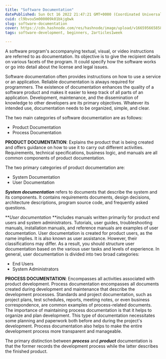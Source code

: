 ```yaml
---
title: "Software Documentation"
datePublished: Sun Oct 16 2022 21:47:21 GMT+0000 (Coordinated Universal Time)
cuid: cl9bvou5m000009k01bkjgbwk
slug: software-documentation
cover: https://cdn.hashnode.com/res/hashnode/image/upload/v1665956658587/GEBmHatNO.png
tags: software-development, beginners, 2articles1week

---
```


A software program's accompanying textual, visual, or video instructions are referred to as documentation. Its objective is to give the recipient details on various facets of the program. It could specify how the software works or go into detail about the license and legal issues.

Software documentation often provides instructions on how to use a service or an application. Reliable documentation is always required for programmers. The existence of documentation enhances the quality of a software product and makes it easier to keep track of all parts of an application. Development, maintenance, and the dissemination of knowledge to other developers are its primary objectives. Whatever its intended use, documentation needs to be organized, simple, and clear.

The two main categories of software documentation are as follows:
- Product Documentation 
- Process Documentation

**PRODUCT DOCUMENTATION**: Explains the product that is being created and offers guidance on how to use it to carry out different activities. Requirements, technical specifications, business logic, and manuals are all common components of product documentation.

The two primary categories of product documentation are:

- System Documentation 
- User Documentation

***System documentation*** refers to documents that describe the system and its components. It contains requirements documents, design decisions, architecture descriptions, program source code, and frequently asked questions.

***User documentation* **includes manuals written primarily for product end users and system administrators. Tutorials, user guides, troubleshooting manuals, installation manuals, and reference manuals are examples of user documentation. User documentation is created for product users, as the name implies. It is also known as user assistance. However, their classifications may differ. As a result, you should structure user documentation based on the various user tasks and levels of experience. In general, user documentation is divided into two broad categories:

- End Users 
- System Administrators

**PROCESS DOCUMENTATION**: Encompasses all activities associated with product development. Process documentation encompasses all documents created during development and maintenance that describe the development processes. Standards and project documentation, such as project plans, test schedules, reports, meeting notes, or even business correspondence, are common examples of process-related documents. The importance of maintaining process documentation is that it helps to organize and plan development. This type of documentation necessitates some planning and paperwork both before and during the project's development. Process documentation also helps to make the entire development process more transparent and manageable.

The primary distinction between ***process*** and ***product*** documentation is that the former records the development process while the latter describes the finished product.

